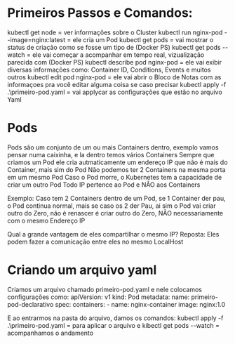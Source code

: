 # Primeiros Passos e Comandos:
kubectl get node = ver informações sobre o Cluster
kubectl run nginx-pod --image=nginx:latest = ele cria um Pod
kubectl get pods = vai mostrar o status de criação como se fosse um tipo de (Docker PS)
kubectl get pods --watch = ele vai começar a acompanhar em tempo real, vizualização parecida com (Docker PS)
kubectl describe pod nginx-pod =  ele vai exibir diversas informações como: Container ID, Conditions, Events e muitos outros
kubectl edit pod nginx-pod = ele vai abrir o Bloco de Notas com as informaçoes pra você editar alguma coisa se caso precisar
kubectl apply -f .\primeiro-pod.yaml = vai applycar as configurações que estão no arquivo Yaml

# Pods
Pods são um conjunto de um ou mais Containers dentro, exemplo vamos pensar numa caixinha, e la dentro temos vários Containers
Sempre que criamos um Pod ele cria autmaticamente um endereço IP que não é mais do Container, mais sim do Pod
Não podemos ter 2 Containers na mesma porta em um mesmo Pod
Caso o Pod morre, o Kubernetes tem a capacidade de criar um outro Pod
Todo IP pertence ao Pod e NÃO aos Containers

Exemplo: Caso tem 2 Containers dentro de um Pod, se 1 Container der pau, o Pod continua normal, mais se caso os 2 der Pau, ai sim o Pod vai criar outro do Zero, não é renascer é criar outro do Zero, NÃO necessariamente com o mesmo Endereço IP 

Qual a grande vantagem de eles compartilhar o mesmo IP?
Reposta: Eles podem fazer a comunicação entre eles no mesmo LocalHost

# Criando um arquivo yaml 
Criamos um arquivo chamado primeiro-pod.yaml e nele colocamos configurações como:
apiVersion: v1
kind: Pod
metadata:
  name: primeiro-pod-declarativo
spec:
  containers:
    - name: nginx-container
      image: nginx:1.0

E ao entrarmos na pasta do arquivo, damos os comandos:
kubectl apply -f .\primeiro-pod.yaml = para aplicar o arquivo e
kibectl get pods --watch  = acompanhamos o andamento
      

